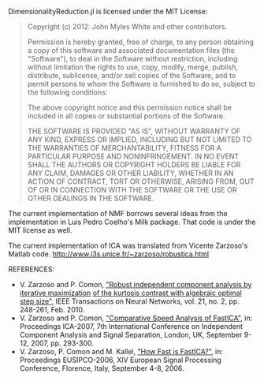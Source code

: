 DimensionalityReduction.jl is licensed under the MIT License:

> Copyright (c) 2012: John Myles White and other contributors.
>
> Permission is hereby granted, free of charge, to any person obtaining
> a copy of this software and associated documentation files (the
> "Software"), to deal in the Software without restriction, including
> without limitation the rights to use, copy, modify, merge, publish,
> distribute, sublicense, and/or sell copies of the Software, and to
> permit persons to whom the Software is furnished to do so, subject to
> the following conditions:
>
> The above copyright notice and this permission notice shall be
> included in all copies or substantial portions of the Software.
>
> THE SOFTWARE IS PROVIDED "AS IS", WITHOUT WARRANTY OF ANY KIND,
> EXPRESS OR IMPLIED, INCLUDING BUT NOT LIMITED TO THE WARRANTIES OF
> MERCHANTABILITY, FITNESS FOR A PARTICULAR PURPOSE AND
> NONINFRINGEMENT. IN NO EVENT SHALL THE AUTHORS OR COPYRIGHT HOLDERS BE
> LIABLE FOR ANY CLAIM, DAMAGES OR OTHER LIABILITY, WHETHER IN AN ACTION
> OF CONTRACT, TORT OR OTHERWISE, ARISING FROM, OUT OF OR IN CONNECTION
> WITH THE SOFTWARE OR THE USE OR OTHER DEALINGS IN THE SOFTWARE.

The current implementation of NMF borrows several ideas from the
implementation in Luis Pedro Coelho's Milk package. That code is under
the MIT license as well.

The current implementation of ICA was translated from Vicente Zarzoso's
Matlab code. http://www.i3s.unice.fr/~zarzoso/robustica.html

REFERENCES:
- V. Zarzoso and P. Comon, <a href = "http://www.i3s.unice.fr/~zarzoso/biblio/tnn10.pdf">"Robust independent component analysis by iterative maximization</a>
   <a href = "http://www.i3s.unice.fr/~zarzoso/biblio/tnn10.pdf">of the kurtosis contrast with algebraic optimal step size"</a>,
  IEEE Transactions on Neural Networks, vol. 21, no. 2, pp. 248-261, Feb. 2010.
- V. Zarzoso and P. Comon, <a href = "http://www.i3s.unice.fr/~zarzoso/biblio/ica07.pdf">"Comparative Speed Analysis of FastICA"</a>,
  in: Proceedings ICA-2007, 7th International Conference on Independent Component Analysis
      and Signal Separation, London, UK, September 9-12, 2007, pp. 293-300.
- V. Zarzoso, P. Comon and M. Kallel,  <a href = "http://www.i3s.unice.fr/~zarzoso/biblio/eusipco06.pdf">"How Fast is FastICA?"</a>,
  in: Proceedings EUSIPCO-2006, XIV European Signal Processing Conference,
      Florence, Italy, September 4-8, 2006.
